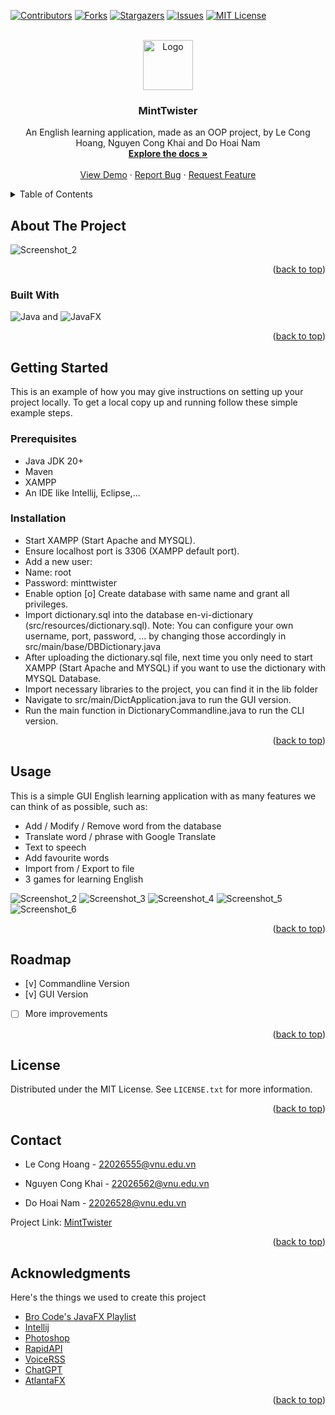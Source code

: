 
<a name="readme-top"></a>

[![Contributors][contributors-shield]][contributors-url]
[![Forks][forks-shield]][forks-url]
[![Stargazers][stars-shield]][stars-url]
[![Issues][issues-shield]][issues-url]
[![MIT License][license-shield]][license-url]



<!-- PROJECT LOGO -->
<br />
<div align="center">
  <a href="https://github.com/Sleeplessmen/VEDictionary-MintTwister">
    <img src="src\resources\icon.jpg" alt="Logo" width="80" height="80">
  </a>

<h3 align="center">MintTwister</h3>

  <p align="center">
    An English learning application, made as an OOP project, by Le Cong Hoang, Nguyen Cong Khai and Do Hoai Nam
    <br />
    <a href="https://github.com/Sleeplessmen/VEDictionary-MintTwister"><strong>Explore the docs »</strong></a>
    <br />
    <br />
    <a href="https://github.com/Sleeplessmen/VEDictionary-MintTwister">View Demo</a>
    ·
    <a href="https://github.com/Sleeplessmen/VEDictionary-MintTwister/issues">Report Bug</a>
    ·
    <a href="https://github.com/Sleeplessmen/VEDictionary-MintTwister/issues">Request Feature</a>
  </p>
</div>



<!-- TABLE OF CONTENTS -->
<details>
  <summary>Table of Contents</summary>
  <ol>
    <li>
      <a href="#about-the-project">About The Project</a>
      <ul>
        <li><a href="#built-with">Built With</a></li>
      </ul>
    </li>
    <li>
      <a href="#getting-started">Getting Started</a>
      <ul>
        <li><a href="#prerequisites">Prerequisites</a></li>
        <li><a href="#installation">Installation</a></li>
      </ul>
    </li>
    <li><a href="#usage">Usage</a></li>
    <li><a href="#roadmap">Roadmap</a></li>
    <li><a href="#license">License</a></li>
    <li><a href="#contact">Contact</a></li>
    <li><a href="#acknowledgments">Acknowledgments</a></li>
  </ol>
</details>



<!-- ABOUT THE PROJECT -->
## About The Project

![Screenshot_2](https://raw.githubusercontent.com/Sleeplessmen/VEDictionary-MintTwister/testUI/src/resources/screenshot1.png)


<p align="right">(<a href="#readme-top">back to top</a>)</p>



### Built With

![Java](https://img.shields.io/badge/Java-d8dee9?style=flat-square&labelColor=2e3440 "Java Logo") and ![JavaFX](https://img.shields.io/badge/JavaFX-2e3440?style=flat-square&labelColor=d8dee9 "JavaFX Logo")
<p align="right">(<a href="#readme-top">back to top</a>)</p>



<!-- GETTING STARTED -->
## Getting Started

This is an example of how you may give instructions on setting up your project locally.
To get a local copy up and running follow these simple example steps.

### Prerequisites

* Java JDK 20+
* Maven
* XAMPP
* An IDE like Intellij, Eclipse,...

### Installation

* Start XAMPP (Start Apache and MYSQL).
* Ensure localhost port is 3306 (XAMPP default port).
* Add a new user:
* Name: root
* Password: minttwister
* Enable option [o] Create database with same name and grant all privileges.
* Import dictionary.sql into the database en-vi-dictionary (src/resources/dictionary.sql).
Note: You can configure your own username, port, password, ... by changing those accordingly in src/main/base/DBDictionary.java
* After uploading the dictionary.sql file, next time you only need to start XAMPP (Start Apache and MYSQL) if you want to use the dictionary with MYSQL Database.
* Import necessary libraries to the project, you can find it in the lib folder
* Navigate to src/main/DictApplication.java to run the GUI version.
* Run the main function in DictionaryCommandline.java to run the CLI version.


<p align="right">(<a href="#readme-top">back to top</a>)</p>



<!-- USAGE EXAMPLES -->
## Usage

This is a simple GUI English learning application with as many features we can think of as possible, such as:
* Add / Modify / Remove word from the database
* Translate word / phrase with Google Translate
* Text to speech
* Add favourite words
* Import from / Export to file
* 3 games for learning English

![Screenshot_2](https://raw.githubusercontent.com/Sleeplessmen/VEDictionary-MintTwister/testUI/src/resources/screenshot2.png)
![Screenshot_3](https://raw.githubusercontent.com/Sleeplessmen/VEDictionary-MintTwister/testUI/src/resources/screenshot3.png)
![Screenshot_4](https://raw.githubusercontent.com/Sleeplessmen/VEDictionary-MintTwister/testUI/src/resources/screenshot4.png)
![Screenshot_5](https://raw.githubusercontent.com/Sleeplessmen/VEDictionary-MintTwister/testUI/src/resources/screenshot5.png)
![Screenshot_6](https://raw.githubusercontent.com/Sleeplessmen/VEDictionary-MintTwister/testUI/src/resources/screenshot6.png)

<p align="right">(<a href="#readme-top">back to top</a>)</p>



<!-- ROADMAP -->
## Roadmap

- [v] Commandline Version
- [v] GUI Version
- [ ] More improvements

<p align="right">(<a href="#readme-top">back to top</a>)</p>


<!-- LICENSE -->
## License

Distributed under the MIT License. See `LICENSE.txt` for more information.

<p align="right">(<a href="#readme-top">back to top</a>)</p>



<!-- CONTACT -->
## Contact

* Le Cong Hoang - 22026555@vnu.edu.vn

* Nguyen Cong Khai - 22026562@vnu.edu.vn

* Do Hoai Nam - 22026528@vnu.edu.vn

Project Link: [MintTwister](https://github.com/Sleeplessmen/VEDictionary-MintTwister)

<p align="right">(<a href="#readme-top">back to top</a>)</p>



<!-- ACKNOWLEDGMENTS -->
## Acknowledgments
Here's the things we used to create this project
* [Bro Code's JavaFX Playlist](https://www.youtube.com/playlist?list=PLZPZq0r_RZOM-8vJA3NQFZB7JroDcMwev)
* [Intellij](https://www.jetbrains.com/idea/)
* [Photoshop](https://www.adobe.com/products/photoshop.html)
* [RapidAPI](https://rapidapi.com/googlecloud/api/google-translate1)
* [VoiceRSS](https://www.voicerss.org/)
* [ChatGPT](https://chat.openai.com/)
* [AtlantaFX](https://github.com/mkpaz/atlantafx)

<p align="right">(<a href="#readme-top">back to top</a>)</p>



<!-- MARKDOWN LINKS & IMAGES -->
<!-- https://www.markdownguide.org/basic-syntax/#reference-style-links -->
[contributors-shield]: https://img.shields.io/github/contributors/Sleeplessmen/VEDictionary-MintTwister.svg?style=for-the-badge
[contributors-url]: https://github.com/Sleeplessmen/VEDictionary-MintTwister/graphs/contributors
[forks-shield]: https://img.shields.io/github/forks/Sleeplessmen/VEDictionary-MintTwister.svg?style=for-the-badge
[forks-url]: https://github.com/Sleeplessmen/VEDictionary-MintTwister/network
[stars-shield]: https://img.shields.io/github/stars/Sleeplessmen/VEDictionary-MintTwister.svg?style=for-the-badge
[stars-url]: https://github.com/github_username/repo_name/stargazers
[issues-shield]: https://img.shields.io/github/issues/Sleeplessmen/VEDictionary-MintTwister.svg?style=for-the-badge
[issues-url]: https://github.com/github_username/repo_name/issues
[license-shield]: https://img.shields.io/github/license/Sleeplessmen/VEDictionary-MintTwister.svg?style=for-the-badge
[license-url]: https://github.com/Sleeplessmen/VEDictionary-MintTwister/blob/main/LICENSE
[product-screenshot]: src\resources\screenshot1.png
